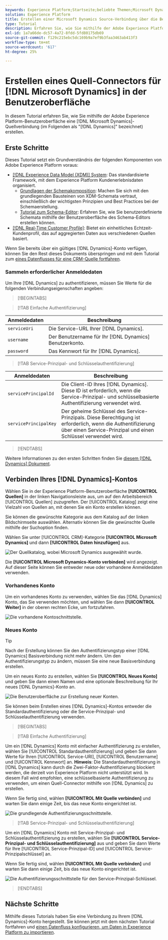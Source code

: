 ```yaml
---
keywords: Experience Platform;Startseite;beliebte Themen;Microsoft Dynamics;Microsoft Dynamics;Dynamics;Dynamics
solution: Experience Platform
title: Erstellen einer Microsoft Dynamics Source-Verbindung über die Benutzeroberfläche
type: Tutorial
description: Erfahren Sie, wie Sie mithilfe der Adobe Experience Platform-Benutzeroberfläche eine Microsoft Dynamics-Quellverbindung erstellen.
exl-id: 1a7a66de-dc57-4a72-8fdd-5fd80175db69
source-git-commit: f129c215ebc5dc169b9a7ef9b3faa3463ab413f3
workflow-type: tm+mt
source-wordcount: '617'
ht-degree: 25%

---
```


# Erstellen eines Quell-Connectors für [!DNL Microsoft Dynamics] in der Benutzeroberfläche

In diesem Tutorial erfahren Sie, wie Sie mithilfe der Adobe Experience Platform-Benutzeroberfläche eine [!DNL Microsoft Dynamics]-Quellverbindung (im Folgenden als &quot;[!DNL Dynamics]&quot; bezeichnet) erstellen.

## Erste Schritte

Dieses Tutorial setzt ein Grundverständnis der folgenden Komponenten von Adobe Experience Platform voraus:

* [[!DNL Experience Data Model (XDM)] System](../../../../../xdm/home.md): Das standardisierte Framework, mit dem Experience Platform Kundenerlebnisdaten organisiert.
   * [Grundlagen der Schemakomposition](../../../../../xdm/schema/composition.md): Machen Sie sich mit den grundlegenden Bausteinen von XDM-Schemata vertraut, einschließlich der wichtigsten Prinzipien und Best Practices bei der Schemaerstellung.
   * [Tutorial zum Schema-Editor](../../../../../xdm/tutorials/create-schema-ui.md): Erfahren Sie, wie Sie benutzerdefinierte Schemata mithilfe der Benutzeroberfläche des Schema-Editors erstellen können.
* [[!DNL Real-Time Customer Profile]](../../../../../profile/home.md): Bietet ein einheitliches Echtzeit-Kundenprofil, das auf aggregierten Daten aus verschiedenen Quellen basiert.

Wenn Sie bereits über ein gültiges [!DNL Dynamics]-Konto verfügen, können Sie den Rest dieses Dokuments überspringen und mit dem Tutorial zum [ eines Datenflusses für eine CRM-Quelle fortfahren](../../dataflow/crm.md).

### Sammeln erforderlicher Anmeldedaten

Um Ihre [!DNL Dynamics] zu authentifizieren, müssen Sie Werte für die folgenden Verbindungseigenschaften angeben:

>[!BEGINTABS]

>[!TAB Einfache Authentifizierung]

| Anmeldedaten | Beschreibung |
| --- | --- |
| `serviceUri` | Die Service-URL Ihrer [!DNL Dynamics]. |
| `username` | Der Benutzername für Ihr [!DNL Dynamics] Benutzerkonto. |
| `password` | Das Kennwort für Ihr [!DNL Dynamics]. |

>[!TAB Service-Prinzipal- und Schlüsselauthentifizierung]

| Anmeldedaten | Beschreibung |
| --- | --- |
| `servicePrincipalId` | Die Client-ID Ihres [!DNL Dynamics]. Diese ID ist erforderlich, wenn die Service-Prinzipal- und schlüsselbasierte Authentifizierung verwendet wird. |
| `servicePrincipalKey` | Der geheime Schlüssel des Service-Prinzipals. Diese Berechtigung ist erforderlich, wenn die Authentifizierung über einen Service-Prinzipal und einen Schlüssel verwendet wird. |

>[!ENDTABS]

Weitere Informationen zu den ersten Schritten finden Sie [diesem  [!DNL Dynamics] Dokument](https://docs.microsoft.com/en-us/powerapps/developer/common-data-service/authenticate-oauth).

## Verbinden Ihres [!DNL Dynamics]-Kontos

Wählen Sie in der Experience Platform-Benutzeroberfläche **[!UICONTROL Quellen]** in der linken Navigationsleiste aus, um auf den Arbeitsbereich [!UICONTROL Quellen] zuzugreifen. Der [!UICONTROL Katalog] zeigt eine Vielzahl von Quellen an, mit denen Sie ein Konto erstellen können.

Sie können die gewünschte Kategorie aus dem Katalog auf der linken Bildschirmseite auswählen. Alternativ können Sie die gewünschte Quelle mithilfe der Suchoption finden.

Wählen Sie unter [!UICONTROL CRM]-Kategorie **[!UICONTROL Microsoft Dynamics]** und dann **[!UICONTROL Daten hinzufügen]** aus.

![Der Quellkatalog, wobei Microsoft Dynamics ausgewählt wurde.](../../../../images/tutorials/create/ms-dynamics/catalog.png)

Die **[!UICONTROL Microsoft Dynamics-Konto verbinden]** wird angezeigt. Auf dieser Seite können Sie entweder neue oder vorhandene Anmeldedaten verwenden.

### Vorhandenes Konto

Um ein vorhandenes Konto zu verwenden, wählen Sie das [!DNL Dynamics] Konto, das Sie verwenden möchten, und wählen Sie dann **[!UICONTROL Weiter]** in der oberen rechten Ecke, um fortzufahren.

![Die vorhandene Kontoschnittstelle.](../../../../images/tutorials/create/ms-dynamics/existing.png)

### Neues Konto

>[!TIP]
>
>Nach der Erstellung können Sie den Authentifizierungstyp einer [!DNL Dynamics] Basisverbindung nicht mehr ändern. Um den Authentifizierungstyp zu ändern, müssen Sie eine neue Basisverbindung erstellen.

Um ein neues Konto zu erstellen, wählen Sie **[!UICONTROL Neues Konto]** und geben Sie dann einen Namen und eine optionale Beschreibung für Ihr neues [!DNL Dynamics]-Konto an.

![Die Benutzeroberfläche zur Erstellung neuer Konten.](../../../../images/tutorials/create/ms-dynamics/new.png)

Sie können beim Erstellen eines [!DNL Dynamics]-Kontos entweder die Standardauthentifizierung oder die Service-Prinzipal- und Schlüsselauthentifizierung verwenden.

>[!BEGINTABS]

>[!TAB Einfache Authentifizierung]

Um ein [!DNL Dynamics] Konto mit einfacher Authentifizierung zu erstellen, wählen Sie [!UICONTROL Standardauthentifizierung] und geben Sie dann Werte für Ihren [!UICONTROL Service-URI], [!UICONTROL Benutzername] und [!UICONTROL Kennwort] an. **Hinweis**: Die Standardauthentifizierung in [!DNL Dynamics] kann durch die Zwei-Faktor-Authentifizierung blockiert werden, die derzeit von Experience Platform nicht unterstützt wird. In diesem Fall wird empfohlen, eine schlüsselbasierte Authentifizierung zu verwenden, um einen Quell-Connector mithilfe von [!DNL Dynamics] zu erstellen.

Wenn Sie fertig sind, wählen **[!UICONTROL Mit Quelle verbinden]** und warten Sie dann einige Zeit, bis das neue Konto eingerichtet ist.

![Die grundlegende Authentifizierungsschnittstelle.](../../../../images/tutorials/create/ms-dynamics/basic-authentication.png)

>[!TAB Service-Prinzipal- und Schlüsselauthentifizierung]

Um ein [!DNL Dynamics] Konto mit Service-Prinzipal- und Schlüsselauthentifizierung zu erstellen, wählen Sie **[!UICONTROL Service-Prinzipal- und Schlüsselauthentifizierung]** aus und geben Sie dann Werte für Ihre [!UICONTROL Service-Prinzipal-ID] und [!UICONTROL Service-Prinzipalschlüssel] an.

Wenn Sie fertig sind, wählen **[!UICONTROL Mit Quelle verbinden]** und warten Sie dann einige Zeit, bis das neue Konto eingerichtet ist.

![Die Authentifizierungsschnittstelle für den Service-Prinzipal-Schlüssel.](../../../../images/tutorials/create/ms-dynamics/service-principal.png)

>[!ENDTABS]

## Nächste Schritte

Mithilfe dieses Tutorials haben Sie eine Verbindung zu Ihrem [!DNL Dynamics]-Konto hergestellt. Sie können jetzt mit dem nächsten Tutorial fortfahren und [einen Datenfluss konfigurieren, um Daten in Experience Platform zu importieren](../../dataflow/crm.md).
